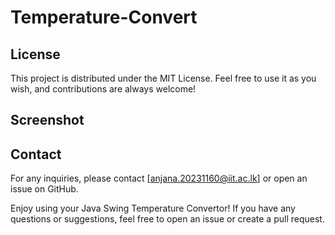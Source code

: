 # Temperature-Convert






## License
This project is distributed under the MIT License. Feel free to use it as you wish, and contributions are always welcome!

## Screenshot


## Contact

For any inquiries, please contact [anjana.20231160@iit.ac.lk] or open an issue on GitHub.

Enjoy using your Java Swing Temperature Convertor! If you have any questions or suggestions, feel free to open an issue or create a pull request.
